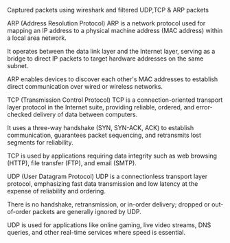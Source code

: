 Captured packets using wireshark and filtered UDP,TCP & ARP packets

ARP (Address Resolution Protocol)
ARP is a network protocol used for mapping an IP address to a physical machine address (MAC address) within a local area network.

It operates between the data link layer and the Internet layer, serving as a bridge to direct IP packets to target hardware addresses on the same subnet.

ARP enables devices to discover each other's MAC addresses to establish direct communication over wired or wireless networks.

TCP (Transmission Control Protocol)
TCP is a connection-oriented transport layer protocol in the Internet suite, providing reliable, ordered, and error-checked delivery of data between computers.

It uses a three-way handshake (SYN, SYN-ACK, ACK) to establish communication, guarantees packet sequencing, and retransmits lost segments for reliability.

TCP is used by applications requiring data integrity such as web browsing (HTTP), file transfer (FTP), and email (SMTP).

UDP (User Datagram Protocol)
UDP is a connectionless transport layer protocol, emphasizing fast data transmission and low latency at the expense of reliability and ordering.

There is no handshake, retransmission, or in-order delivery; dropped or out-of-order packets are generally ignored by UDP.

UDP is used for applications like online gaming, live video streams, DNS queries, and other real-time services where speed is essential.

